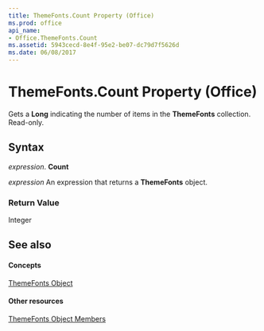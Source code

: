 ```yaml
---
title: ThemeFonts.Count Property (Office)
ms.prod: office
api_name:
- Office.ThemeFonts.Count
ms.assetid: 5943cecd-8e4f-95e2-be07-dc79d7f5626d
ms.date: 06/08/2017
---
```



# ThemeFonts.Count Property (Office)

Gets a **Long** indicating the number of items in the **ThemeFonts** collection. Read-only.


## Syntax

 _expression_. **Count**

 _expression_ An expression that returns a **ThemeFonts** object.


### Return Value

Integer


## See also


#### Concepts


[ThemeFonts Object](themefonts-object-office.md)
#### Other resources


[ThemeFonts Object Members](themefonts-members-office.md)

